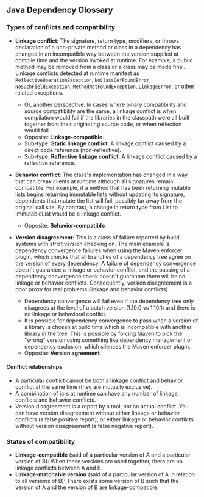 Java Dependency Glossary
------------------------

### Types of conflicts and compatibility

- **Linkage conflict**: The signature, return type, modifiers, or throws
  declaration of a non-private method or class in a dependency has changed in an
  incompatible way between the version supplied at compile time and the version
  invoked at runtime. For example, a public method may be removed from a class
  or a class may be made final. Linkage conflicts detected at runtime manifest
  as `ReflectiveOperationException`, `NoClassDefFoundError`,
  `NoSuchFieldException`, `MethodNotFoundException`, `LinkageError`, or other
  related exceptions. 
  - Or, another perspective: In cases where binary compatibility and source
    compatibility are the same, a linkage conflict is when compilation would
    fail if the libraries in the classpath were all built together from their
    originating source code, or when reflection would fail.
  - Opposite: **Linkage-compatible**.
  - Sub-type: **Static linkage conflict**: A linkage conflict caused by a direct
    code reference (non-reflective).
  - Sub-type: **Reflective linkage conflict**: A linkage conflict caused by a
    reflective reference.

- **Behavior conflict**: The class's implementation has changed in a way that
  can break clients at runtime although all signatures remain compatible. For
  example, if a method that has been returning mutable lists begins returning
  immutable lists without updating its signature, dependents that mutate the
  list will fail, possibly far away from the original call site. By contrast, a
  change in return type from List to ImmutableList would be a linkage conflict.
  - Opposite: **Behavior-compatible**.

- **Version disagreement**: This is a class of failure reported by build systems
  with strict version checking on. The main example is dependency convergence
  failures when using the Maven enforcer plugin, which checks that all branches
  of a dependency tree agree on the version of every dependency. A failure of
  dependency convergence doesn't guarantee a linkage or behavior conflict, and
  the passing of a dependency convergence check doesn't guarantee there will be
  no linkage or behavior conflicts. Consequently, version disagreement is a poor
  proxy for real problems (linkage and behavior conflicts).
  - Dependency convergence will fail even if the dependency tree only disagrees
    at the level of a patch version (1.10.0 vs 1.10.1) and there is no linkage
    or behavioral conflict.
  - It is possible for dependency convergence to pass when a version of a
    library is chosen at build time which is incompatible with another library
    in the tree. This is possible by forcing Maven to pick the "wrong" version
    using something like dependency management or dependency exclusion, which
    silences the Maven enforcer plugin.
  - Opposite: **Version agreement**.

#### Conflict relationships

- A particular conflict cannot be both a linkage conflict and behavior conflict
  at the same time (they are mutually exclusive).
- A combination of jars at runtime can have any number of linkage conflicts and
  behavior conflicts.
- Version disagreement is a report by a tool, not an actual conflict. You can
  have version disagreement without either linkage or behavior
  conflicts (a false positive report), or either linkage or behavior conflicts
  without version disagreement (a false negative report).

### States of compatibility

- **Linkage-compatible** (said of a particular version of A and a particular
  version of B): When these versions are used together, there are no linkage
  conflicts between A and B.
- **Linkage-matchable version** (said of a particular version of A in relation
  to all versions of B): There exists some version of B such that the version of
  A and the version of B are linkage-compatible.
